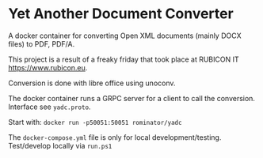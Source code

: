 # Yet Another Document Converter
A docker container for converting Open XML documents (mainly DOCX files) to PDF, PDF/A.

This project is a result of a freaky friday that took place at RUBICON IT https://www.rubicon.eu.

Conversion is done with libre office using unoconv.

The docker container runs a GRPC server for a client to call the conversion. Interface see `yadc.proto`.

Start with: `docker run -p50051:50051 rominator/yadc`

The `docker-compose.yml` file is only for local development/testing.
Test/develop locally via `run.ps1`
